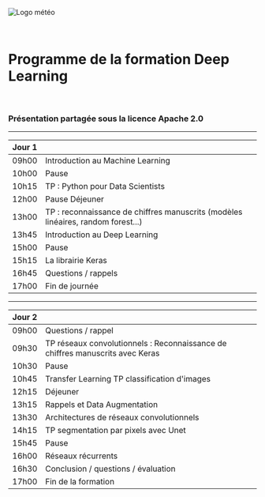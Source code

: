 <style>

.slide {
 background-color: White ;
 font: 25px arial, sans-serif; 
 position: relative;
 background-image: url('./Images/logo.png');
 background-repeat: no-repeat, repeat;
 background-position: bottom 10px left 10px;
 }
 
.slide a {
 color: black;
 }
 
.slide h1 {
 color: Black !important;

 } 
 
.slide h2 {
 color: SteelBlue ; 
 } 
 
 .slide h3 {
 color: LightSkyBlue ; 
 }
 
 .slide h4 { 
 color: Black; 
 }
 
 .slide h5 {
 color: Red
 }
 
</style>

<!-- *page_number: true -->

![Logo météo](./Images/logo2.PNG)

<br/>

Programme de la formation Deep Learning
==

<br/>

### Présentation partagée sous la licence Apache 2.0

---

<!-- *page_number: true -->

|Jour 1||
|---|---|
|09h00 | Introduction au Machine Learning|
|10h00 | Pause|
|10h15 | TP : Python pour Data Scientists|
|12h00 | Pause Déjeuner|
|13h00 | TP : reconnaissance de chiffres manuscrits (modèles linéaires, random forest...)|
|13h45 | Introduction au Deep Learning|
|15h00 | Pause|
|15h15 | La librairie Keras|
|16h45 | Questions / rappels|
|17h00 | Fin de journée|

---

<!-- *page_number: true -->

|Jour 2 ||
|---|---|
|09h00 | Questions / rappel |
|09h30 | TP réseaux convolutionnels : Reconnaissance de chiffres manuscrits avec Keras |
|10h30 | Pause |
|10h45 | Transfer Learning TP classification d'images |
|12h15 | Déjeuner |
|13h15 | Rappels et Data Augmentation |
|13h30 | Architectures de réseaux convolutionnels |
|14h15 | TP segmentation par pixels avec Unet |
|15h45 | Pause |
|16h00 | Réseaux récurrents |
|16h30 | Conclusion / questions / évaluation |
|17h00 | Fin de la formation |








